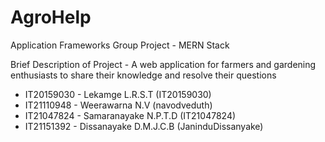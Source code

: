 # AgroHelp

Application Frameworks Group Project - MERN Stack

Brief Description of Project - A web application for farmers and gardening enthusiasts to share their knowledge and resolve their questions

- IT20159030 - Lekamge L.R.S.T (IT20159030)
- IT21110948 - Weerawarna N.V (navodveduth)
- IT21047824 - Samaranayake N.P.T.D (IT21047824)
- IT21151392 - Dissanayake D.M.J.C.B (JaninduDissanyake)
